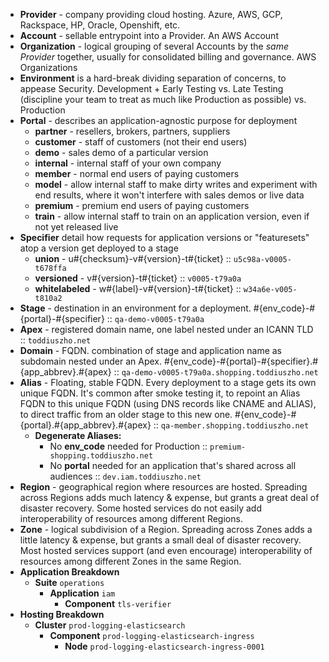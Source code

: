 * **Provider** - company providing cloud hosting. Azure, AWS, GCP, Rackspace, HP, Oracle, Openshift, etc.
* **Account** - sellable entrypoint into a Provider. An AWS Account
* **Organization** - logical grouping of several Accounts by the _same Provider_ together, usually for consolidated billing and governance. AWS Organizations
* **Environment** is a hard-break dividing separation of concerns, to appease Security. Development + Early Testing vs. Late Testing (discipline your team to treat as much like Production as possible) vs. Production
* **Portal** - describes an application-agnostic purpose for deployment
  * **partner** - resellers, brokers, partners, suppliers
  * **customer** - staff of customers (not their end users)
  * **demo** - sales demo of a particular version
  * **internal** - internal staff of your own company
  * **member** - normal end users of paying customers
  * **model** - allow internal staff to make dirty writes and experiment with end results, where it won't interfere with sales demos or live data
  * **premium** - premium end users of paying customers
  * **train** - allow internal staff to train on an application version, even if not yet released live
* **Specifier** detail how requests for application versions or "featuresets" atop a version get deployed to a stage
  * **union** - u#{checksum}-v#{version}-t#{ticket} :: `u5c98a-v0005-t678ffa`
  * **versioned** - v#{version}-t#{ticket} :: `v0005-t79a0a`
  * **whitelabeled** - w#{label}-v#{version}-t#{ticket} :: `w34a6e-v005-t810a2`
* **Stage** - destination in an environment for a deployment. #{env_code}-#{portal}-#{specifier} :: `qa-demo-v0005-t79a0a`
* **Apex** - registered domain name, one label nested under an ICANN TLD :: `toddiuszho.net`
* **Domain** - FQDN. combination of stage and application name as subdomain nested under an Apex. #{env_code}-#{portal}-#{specifier}.#{app_abbrev}.#{apex} :: `qa-demo-v0005-t79a0a.shopping.toddiuszho.net`
* **Alias** - Floating, stable FQDN. Every deployment to a stage gets its own unique FQDN. It's common after smoke testing it, to repoint an Alias FQDN to this unique FQDN (using DNS records like CNAME and ALIAS), to direct traffic from an older stage to this new one. #{env_code}-#{portal}.#{app_abbrev}.#{apex} :: `qa-member.shopping.toddiuszho.net`
  * **Degenerate Aliases:**
    * No **env_code** needed for Production :: `premium-shopping.toddiuszho.net`
    * No **portal** needed for an application that's shared across all audiences :: `dev.iam.toddiuszho.net`
* **Region** - geographical region where resources are hosted. Spreading across Regions adds much latency & expense, but grants a great deal of disaster recovery. Some hosted services do not easily add interoperability of resources among different Regions.
* **Zone** - logical subdivision of a Region. Spreading across Zones adds a little latency & expense, but grants a small deal of disaster recovery. Most hosted services support (and even encourage) interoperability of resources among different Zones in the same Region.
* **Application Breakdown**
  * **Suite** `operations`
    * **Application** `iam`
      * **Component** `tls-verifier`
* **Hosting Breakdown**
  * **Cluster** `prod-logging-elasticsearch`
    * **Component** `prod-logging-elasticsearch-ingress`
      * **Node** `prod-logging-elasticsearch-ingress-0001`
